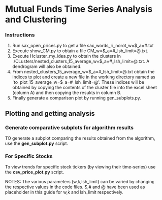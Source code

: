 # Mutual Funds Time Series Analysis and Clustering


### Instructions 
1. Run sax_open_prices.py to get a file sax_words_ri_norot_w=$_a=#.txt
2. Execute show_CM.py to obtain a file CM_w=$_a=#_lsh_limit=@.txt.
3. Execute Hcluster_my_idea.py to obtain the clusters in ./CLusters/nested_clusters_15_average_w=$_a=#_lsh_limit=@.txt. A dendrogram will also be obtained.
4. From nested_clusters_15_average_w=$_a=#_lsh_limit=@.txt obtain the indices to plot and create a new file in the working directory named as 'to_plot_15_average_w=$_a=#_lsh_limit=@'. These indices will be obtained by copying the contents of the cluster file into the excel sheet (column A) and then copying the resukts in column B.
5. Finally generate a comparison plot by running gen_subplots.py.

## Plotting and getting analysis

### Generate comparative subplots for algorithm results
TO generate a subplot comparing the results obtained from the algorithm, use the **gen_subplot.py** script.
### For Specific Stocks
To view trends for specific stock tickers (by viewing their time-series) use the **csv_price_plot.py** script.


NOTES: The various parameters (w,k,lsh_limit) can be varied by changing the respective values in the code files. $,# and @ have been used as placeholder in this guide for w,k and lsh_limit respectively.